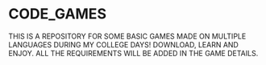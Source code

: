 # CODE_GAMES
THIS IS A REPOSITORY FOR SOME BASIC GAMES MADE ON MULTIPLE LANGUAGES DURING MY COLLEGE DAYS! DOWNLOAD, LEARN AND ENJOY. ALL THE REQUIREMENTS WILL BE ADDED IN THE GAME DETAILS.
